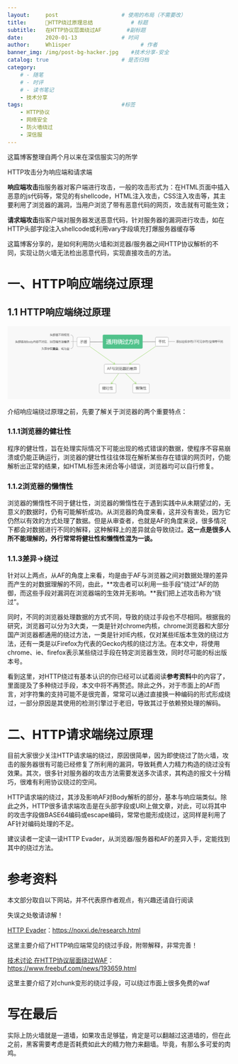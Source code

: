```yaml
---
layout:     post                    # 使用的布局（不需要改）
title:      🚀HTTP绕过原理总结			   # 标题
subtitle:   在HTTP协议层面绕过AF		 #副标题
date:       2020-01-13              # 时间
author:     Wh1isper                      # 作者
banner_img: /img/post-bg-hacker.jpg    #技术分享-安全
catalog: true                       # 是否归档
category:
    # - 随笔
    # - 时评
    # - 读书笔记
    - 技术分享
tags:                               #标签
    - HTTP协议
    - 网络安全
    - 防火墙绕过
    - 深信服
---
```


这篇博客整理自两个月以来在深信服实习的所学

HTTP攻击分为响应端和请求端

**响应端攻击**指服务器对客户端进行攻击，一般的攻击形式为：在HTML页面中插入恶意的js代码等，常见的有shellcode，HTML注入攻击，CSS注入攻击等，其主要利用了浏览器的漏洞，当用户浏览了带有恶意代码的网页，攻击就有可能生效；

**请求端攻击**指客户端对服务器发送恶意代码，针对服务器的漏洞进行攻击，如在HTTP头部字段注入shellcode或利用vary字段填充打爆服务器缓存等

这篇博客分享的，是如何利用防火墙和浏览器/服务器之间HTTP协议解析的不同，实现让防火墙无法检出恶意代码，实现直接攻击的方法。

# 一、HTTP响应端绕过原理 #

## 1.1 HTTP响应端绕过原理 ##

![](../img/2020-01-13-AF_HTTP_Evasion/response_eva_principle.jpg)

介绍响应端绕过原理之前，先要了解关于浏览器的两个重要特点：

### 1.1.1浏览器的健壮性 ###

程序的健壮性，旨在处理实际情况下可能出现的格式错误的数据，使程序不容易崩溃或仍能正确运行，浏览器的健壮性往往体现在解析某些存在错误的网页时，仍能解析出正常的结果，如HTML标签未闭合等小错误，浏览器均可以自行修复。

### 1.1.2浏览器的懒惰性 ###

浏览器的懒惰性不同于健壮性，浏览器的懒惰性在于遇到实践中从未期望过的，无意义的数据时，仍有可能解析成功。从浏览器的角度来看，这并没有害处，因为它仍然以有效的方式处理了数据。但是从审查者，也就是AF的角度来说，很多情况下都会对数据进行不同的解释，这种解释上的差异就会导致绕过。**这一点是很多人所不能理解的，外行常常将健壮性和懒惰性混为一谈。**

### 1.1.3差异→绕过 ###

针对以上两点，从AF的角度上来看，均是由于AF与浏览器之间对数据处理的差异而产生的对数据理解的不同，由此，**攻击者可以利用一些手段“绕过”AF的防御，而这些手段对漏洞在浏览器端的生效并无影响。**我们把上述攻击称为“绕过”。

同时，不同的浏览器处理数据的方式不同，导致的绕过手段也不尽相同。根据我的研究，浏览器可以分为3大类，一类是针对chrome内核，chrome浏览器和大部分国产浏览器都通用的绕过方法，一类是针对IE内核，仅对某些IE版本生效的绕过方法，还有一类是以Firefox为代表的Gecko内核的绕过方法。在本文中，将使用chrome、ie、firefox表示某些绕过手段在特定浏览器生效，同时尽可能的标出版本号。

看到这里，对HTTP绕过有基本认识的你已经可以试着阅读**参考资料**中的内容了，里面提及了多种绕过手段，本文中将不再赘述。除此之外，对于市面上的AF而言，对字符集的支持可能不是很完善，常常可以通过直接换一种编码的形式形成绕过，一部分原因是其使用的检测引擎过于老旧，导致其过于依赖预处理的解码。

# 二、HTTP请求端绕过原理 #

目前大家很少关注HTTP请求端的绕过，原因很简单，因为即使绕过了防火墙，攻击的服务器很有可能已经修复了所利用的漏洞，导致耗费人力精力构造的绕过没有效果。其次，很多针对服务器的攻击方法需要发送多次请求，其构造的报文十分精巧，很难有利用协议绕过的空间。

HTTP请求端的绕过，其涉及影响AF对Body解析的部分，基本与响应端类似。除此之外，HTTP很多请求端攻击是在头部字段或URI上做文章，对此，可以将其中的攻击字段做BASE64编码或escape编码，常常也能形成绕过，这同样是利用了AF针对编码处理的不足。

建议读者一定读一读HTTP Evader，从浏览器/服务器和AF的差异入手，定能找到其中的绕过方法。

# 参考资料 #

本文部分取自以下网站，并不代表原作者观点，有兴趣还请自行阅读

失误之处敬请谅解！

[HTTP Evader](https://noxxi.de/research.html)：https://noxxi.de/research.html

这里主要介绍了HTTP响应端常见的绕过手段，附带解释，非常完善！

[技术讨论 在HTTP协议层面绕过WAF](https://www.freebuf.com/news/193659.html)：https://www.freebuf.com/news/193659.html

这里主要介绍了对chunk变形的绕过手段，可以绕过市面上很多免费的waf

# 写在最后 #

实际上防火墙就是一道墙，如果攻击足够猛，肯定是可以翻越过这道墙的，但在此之前，黑客需要考虑是否耗费如此大的精力物力来翻墙。毕竟，有那么多可爱的肉鸡。
